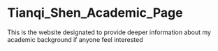 # Tianqi_Shen_Academic_Page
This is the website designated to provide deeper information about my academic background if anyone feel interested
